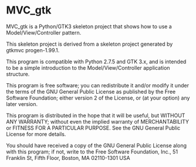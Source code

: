 # MVC_gtk
MVC_gtk is a Python/GTK3 skeleton project that shows how to use a Model/View/Controller pattern.

This skeleton project is derived from a skeleton project generated
by gtkmvc progen-1.99.1.

This program is compatible with Python 2.7.5 and GTK 3.x, and is
intended to be a simple introduction to the Model/View/Controller
application structure.

This program is free software; you can redistribute it and/or modify
it under the terms of the GNU General Public License as published by
the Free Software Foundation; either version 2 of the License, or
(at your option) any later version.

This program is distributed in the hope that it will be useful,
but WITHOUT ANY WARRANTY; without even the implied warranty of
MERCHANTABILITY or FITNESS FOR A PARTICULAR PURPOSE.  See the
GNU General Public License for more details.

You should have received a copy of the GNU General Public License
along with this program; if not, write to the Free Software
Foundation, Inc., 51 Franklin St, Fifth Floor, Boston, MA 02110-1301 USA
